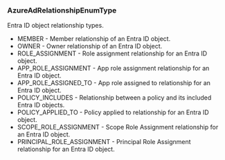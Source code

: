 ### AzureAdRelationshipEnumType
Entra ID object relationship types.

- MEMBER - Member relationship of an Entra ID object.
- OWNER - Owner relationship of an Entra ID object.
- ROLE_ASSIGNMENT - Role assignment relationship for an Entra ID object.
- APP_ROLE_ASSIGNMENT - App role assignment relationship for an Entra ID object.
- APP_ROLE_ASSIGNED_TO - App role assigned to relationship for an Entra ID object.
- POLICY_INCLUDES - Relationship between a policy and its included Entra ID objects.
- POLICY_APPLIED_TO - Policy applied to relationship for an Entra ID object.
- SCOPE_ROLE_ASSIGNMENT - Scope Role Assignment relationship for an Entra ID object.
- PRINCIPAL_ROLE_ASSIGNMENT - Principal Role Assignment relationship for an Entra ID object.
